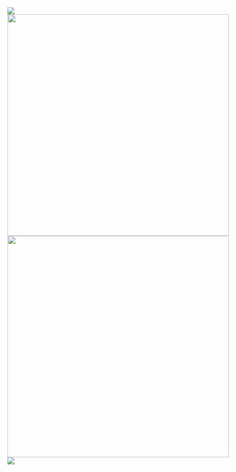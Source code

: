 <a href="https://codeforces.com/profile/creating001">
<img src="http://cfrating.ihcr.top/?user=creating001">
</a>


<a href="https://creating001.github.io/">
<img src="https://creating001.github.io/img/logo/counting.svg" style="width:500px;">
<img src="https://creating001.github.io/img/logo/rating.svg" style="width:500px;">
</a>


<a href="https://creating001.github.io/">
<img src="https://cdn.jsdelivr.net/gh/sun0225SUN/sun0225SUN/assets/images/icon.png" />
</a>
